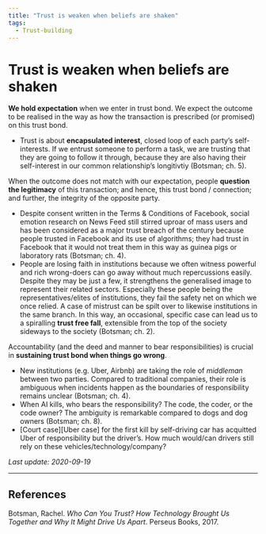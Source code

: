 ```yaml
---
title: "Trust is weaken when beliefs are shaken"
tags:
  - Trust-building
---
```


# Trust is weaken when beliefs are shaken

**We hold expectation** when we enter in trust bond. We expect the outcome to be realised in the way as how the transaction is prescribed (or promised) on this trust bond.

- Trust is about **encapsulated interest**, closed loop of each party’s self-interests. If we entrust someone to perform a task, we are trusting that they are going to follow it through, because they are also having their self-interest in our common relationship’s longitivtiy (Botsman; ch. 5).

When the outcome does not match with our expectation, people **question the legitimacy** of this transaction; and hence, this trust bond / connection; and further, the integrity of the opposite party.

- Despite consent written in the Terms & Conditions of Facebook, social emotion research on News Feed still stirred uproar of mass users and has been considered as a major trust breach of the century because people trusted in Facebook and its use of algorithms; they had trust in Facebook that it would not treat them in this way as guinea pigs or laboratory rats (Botsman; ch. 4).
- People are losing faith in institutions because we often witness powerful and rich wrong-doers can go away without much repercussions easily. Despite they may be just a few, it strengthens the generalised image to represent their related sectors. Especially these people being the representatives/elites of institutions, they fail the safety net on which we once relied. A case of mistrust can be spilt over to likewise institutions in the same branch. In this way, an occasional, specific case can lead us to a spiralling **trust free fall**, extensible from the top of the society sideways to the society (Botsman; ch. 2).

Accountability (and the deed and manner to bear responsibilities) is crucial in **sustaining trust bond when things go wrong**.

- New institutions (e.g. Uber, Airbnb) are taking the role of _middleman_ between two parties. Compared to traditional companies, their role is ambiguous when incidents happen as the boundaries of responsibility remains unclear (Botsman; ch. 4).
- When AI kills, who bears the responsibility? The code, the coder, or the code owner? The ambiguity is remarkable compared to dogs and dog owners (Botsman; ch. 8).
- [Court case][Uber case] for the first kill by self-driving car has acquitted Uber of responsibility but the driver’s. How much would/can drivers still rely on these vehicles/technology/company?

*Last update: 2020-09-19*

* * *

## References
Botsman, Rachel. _Who Can You Trust? How Technology Brought Us Together and Why It Might Drive Us Apart_. Perseus Books, 2017.


